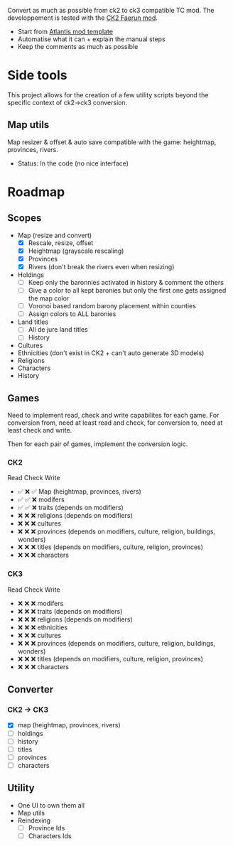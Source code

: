 Convert as much as possible from ck2 to ck3 compatible TC mod. The developpement is tested with the [CK2 Faerun mod](https://github.com/ProjectFaerun/Faerun).

- Start from [Atlantis mod template](https://github.com/bombusfrigidus/Atlantis)
- Automatise  what it can + explain the manual steps
- Keep the comments as much as possible

# Side tools
This project allows for the creation of a few utility scripts beyond the specific context of ck2->ck3 conversion.

## Map utils
Map resizer & offset & auto save compatible with the game: heightmap, provinces, rivers.
- Status: In the code (no nice interface)

# Roadmap

## Scopes

- Map (resize and convert)
    - [X] Rescale, resize, offset
    - [X] Heightmap (grayscale rescaling)
    - [X] Provinces 
    - [X] Rivers (don't break the rivers even when resizing)
- Holdings
    - [ ] Keep only the baronnies activated in history & comment the others
    - [ ] Give a color to all kept baronies but only the first one gets assigned the map color
    - [ ] Voronoi based random barony placement within counties
    - [ ] Assign colors to ALL baronies
- Land titles
    - [ ] All de jure land titles
    - [ ] History
- Cultures
- Ethnicities (don't exist in CK2 + can't auto generate 3D models)
- Religions
- Characters
- History

## Games
Need to implement read, check and write capabilites for each game. For conversion from, need at least read and check, for conversion to, need at least check and write.

Then for each pair of games, implement the conversion logic.

### CK2
Read Check Write
- ✅ ❌ ✅ Map (heightmap, provinces, rivers)
- ✅ ✅ ❌ modifers
- ✅ ✅ ❌ traits (depends on modifiers)
- ❌ ❌ ❌ religions (depends on modifiers)
- ❌ ❌ ❌ cultures
- ❌ ❌ ❌ provinces (depends on modifiers, culture, religion, buildings, wonders)
- ❌ ❌ ❌ titles (depends on modifiers, culture, religion, provinces)
- ❌ ❌ ❌ characters

### CK3
Read Check Write
- ❌ ❌ ❌ modifers
- ❌ ❌ ❌ traits (depends on modifiers)
- ❌ ❌ ❌ religions (depends on modifiers)
- ❌ ❌ ❌ ethnicities
- ❌ ❌ ❌ cultures
- ❌ ❌ ❌ provinces (depends on modifiers, culture, religion, buildings, wonders)
- ❌ ❌ ❌ titles (depends on modifiers, culture, religion, provinces)
- ❌ ❌ ❌ characters

## Converter
### CK2 -> CK3
- [X] map (heightmap, provinces, rivers)
- [ ] holdings
- [ ] history
- [ ] titles
- [ ] provinces
- [ ] characters

## Utility

- One UI to own them all
- Map utils
- Reindexing
    - [ ] Province Ids
    - [ ] Characters Ids